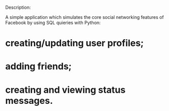 Description:

A simple application which simulates the core social networking features of Facebook by using SQL quieries with Python:
# creating/updating user profiles;
# adding friends;
# creating and viewing status messages.